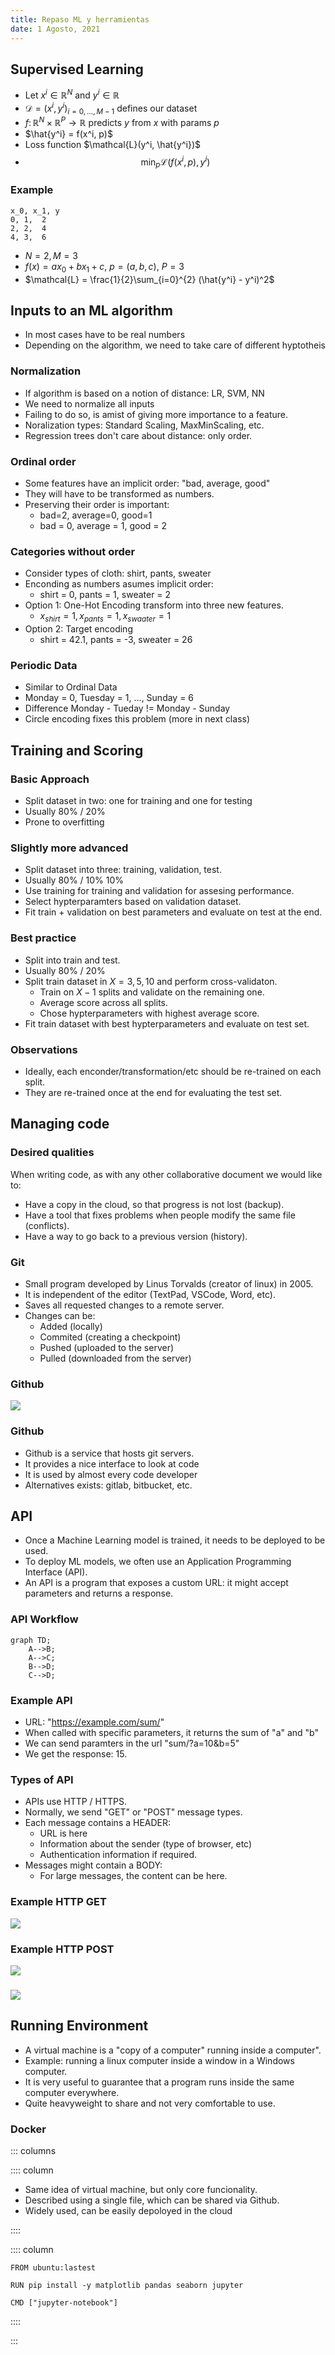 ```yaml
---
title: Repaso ML y herramientas
date: 1 Agosto, 2021	
---
```


##  Supervised Learning

* Let $x^i \in \mathbb{R}^N$ and $y^i \in \mathbb{R}$
* $\mathcal{D} = (x^i, y^i)_{i=0, \dots, M-1}$ defines our dataset
* $f\colon \mathbb{R}^N \times \mathbb{R}^P \to \mathbb{R}$ predicts $y$ from $x$ with params $p$
* $\hat{y^i} = f(x^i, p)$
* Loss function $\mathcal{L}(y^i, \hat{y^i})$
* $$
\min_{p} \mathcal{L}(f(x^i, p), y^i)
$$

### Example

```table
x_0, x_1, y
0, 1,  2
2, 2,  4
4, 3,  6
```
* $N = 2, M=3$
* $f(x) = ax_0 + bx_1 + c$, $p = (a, b, c)$, $P = 3$
* $\mathcal{L} = \frac{1}{2}\sum_{i=0}^{2} (\hat{y^i} - y^i)^2$

## Inputs to an ML algorithm

* In most cases have to be real numbers
* Depending on the algorithm, we need to take care of different hyptotheis

### Normalization

* If algorithm is based on a notion of distance: LR, SVM, NN
* We need to normalize all inputs
* Failing to do so, is amist of giving more importance to a feature.
* Noralization types: Standard Scaling, MaxMinScaling, etc.
* Regression trees don't care about distance: only order.

### Ordinal order

* Some features have an implicit order: "bad, average, good"
* They will have to be transformed as numbers.
* Preserving their order is important:
	* bad=2, average=0, good=1
	* bad = 0, average = 1, good = 2

### Categories without order

* Consider types of cloth: shirt, pants, sweater
* Enconding as numbers asumes implicit order:
	* shirt = 0, pants = 1, sweater = 2
* Option 1: One-Hot Encoding transform into three new features.
	* $x_{shirt} = 1, x_{pants} = 1, x_{swaater} = 1$
* Option 2: Target encoding
	* shirt = 42.1, pants = -3, sweater = 26

### Periodic Data

* Similar to Ordinal Data
* Monday = 0, Tuesday = 1, ..., Sunday = 6
* Difference Monday - Tueday != Monday - Sunday
* Circle encoding fixes this problem (more in next class)


## Training and Scoring

### Basic Approach

* Split dataset in two: one for training and one for testing
* Usually 80% / 20%
* Prone to overfitting

### Slightly more advanced

* Split dataset into three: training, validation, test.
* Usually 80% / 10% 10%
* Use training for training and validation for assesing performance.
* Select hypterparamters based on validation dataset.
* Fit train + validation on best parameters and evaluate on test at the end.

### Best practice

* Split into train and test.
* Usually 80% / 20%
* Split train dataset in $X=3, 5, 10$ and perform cross-validaton.
	* Train on $X-1$ splits and validate on the remaining one.
	* Average score across all splits.
	* Chose hypterparameters with highest average score.
* Fit train dataset with best hypterparameters and evaluate on test set.

### Observations

* Ideally, each enconder/transformation/etc should be re-trained on each split.
* They are re-trained once at the end for evaluating the test set.

## Managing code


### Desired qualities

When writing code, as with any other collaborative document we would like to:

* Have a copy in the cloud, so that progress is not lost (backup).
* Have a tool that fixes problems when people modify the same file (conflicts).
* Have a way to go back to a previous version (history).

### Git

* Small program developed by Linus Torvalds (creator of linux) in 2005.
* It is independent of the editor (TextPad, VSCode, Word, etc).
* Saves all requested changes to a remote server.
* Changes can be:
	* Added (locally)
	* Commited (creating a checkpoint)
	* Pushed (uploaded to the server)
	* Pulled (downloaded from the server)

### Github

![](../img/github.jpg)

### Github

* Github is a service that hosts git servers.
* It provides a nice interface to look at code
* It is used by almost every code developer
* Alternatives exists: gitlab, bitbucket, etc.

## API

* Once a Machine Learning model is trained, it needs to be deployed to be used.
* To deploy ML models, we often use an Application Programming Interface (API).
* An API is a program that exposes a custom URL: it might accept parameters and returns a response.

### API Workflow

```mermaid
graph TD;
    A-->B;
    A-->C;
    B-->D;
    C-->D;
```



### Example API

* URL: "https://example.com/sum/"
* When called with specific parameters, it returns the sum of "a" and "b"
* We can send paramters in the url "sum/?a=10&b=5"
* We get the response: 15.

### Types of API

* APIs use HTTP / HTTPS.
* Normally, we send "GET" or "POST" message types.
* Each message contains a HEADER:
	* URL is here
	* Information about the sender (type of browser, etc)
	* Authentication information if required.
* Messages might contain a BODY:
	* For large messages, the content can be here.

### Example HTTP GET

![](../img/http_get.png)

### Example HTTP POST

![](../img/http_post_1.png)

### 

![](../img/http_post_2.png)

## Running Environment 

* A virtual machine is a "copy of a computer" running inside a computer".
* Example: running a linux computer inside a window in a Windows computer.
* It is very useful to guarantee that a program runs inside the same computer everywhere.
* Quite heavyweight to share and not very comfortable to use.

### Docker

::: columns

:::: column

* Same idea of virtual machine, but only core funcionality.
* Described using a single file, which can be shared via Github.
* Widely used, can be easily depoloyed in the cloud

::::

:::: column

```Dockerfille
FROM ubuntu:lastest

RUN pip install -y matplotlib pandas seaborn jupyter

CMD ["jupyter-notebook"]
```

::::

:::

